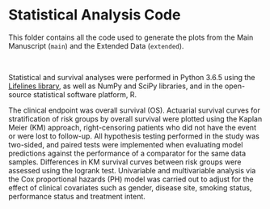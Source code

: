 # Statistical Analysis Code

This folder contains all the code used to generate the plots from the Main Manuscript (`main`) and the Extended Data (`extended`).

<br>

Statistical and survival analyses were performed in Python 3.6.5 using the [Lifelines library](https://github.com/CamDavidsonPilon/lifelines), as well as NumPy and SciPy libraries, and in the open-source statistical software platform, R.

The clinical endpoint was overall survival (OS). Actuarial survival curves for stratification of risk groups by overall survival were plotted using the Kaplan Meier (KM) approach, right-censoring patients who did not have the event or were lost to follow-up. All hypothesis testing performed in the study was two-sided, and paired tests were implemented when evaluating model predictions against the performance of a comparator for the same data samples. Differences in KM survival curves between risk groups were assessed using the logrank test. Univariable and multivariable analysis via the Cox proportional hazards (PH) model was carried out to adjust for the effect of clinical covariates such as gender, disease site, smoking status, performance status and treatment intent.
